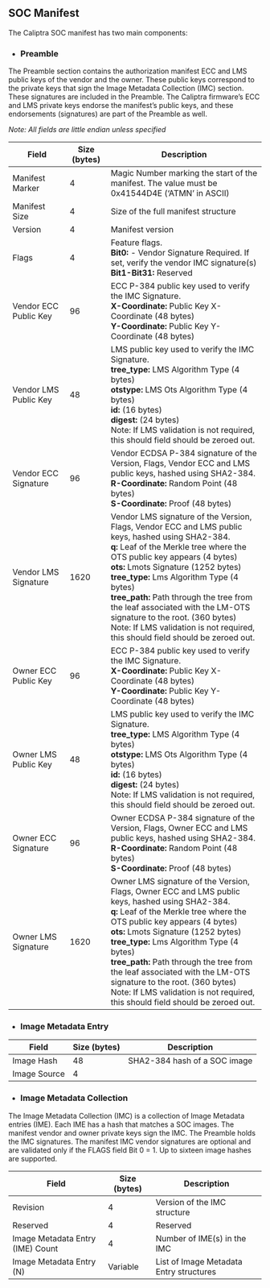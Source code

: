 ## SOC Manifest

The Caliptra SOC manifest has two main components:

- ### **Preamble**
 The Preamble section contains the authorization manifest ECC and LMS public keys of the vendor and the owner. These public keys correspond to the private keys that sign the Image Metadata Collection (IMC) section. These signatures are included in the Preamble. The Caliptra firmware’s ECC and LMS private keys endorse the manifest’s public keys, and these endorsements (signatures) are part of the Preamble as well.

 *Note: All fields are little endian unless specified*

| Field | Size (bytes) | Description|
|-------|--------|------------|
| Manifest Marker | 4 | Magic Number marking the start of the manifest. The value must be 0x41544D4E (‘ATMN’ in ASCII)|
| Manifest Size | 4 | Size of the full manifest structure |
| Version | 4 | Manifest version |
| Flags | 4 | Feature flags. <br> **Bit0:** - Vendor Signature Required. If set, verify the vendor IMC signature(s) <br>**Bit1-Bit31:** Reserved |
| Vendor ECC Public Key | 96 | ECC P-384 public key used to verify the IMC Signature. <br> **X-Coordinate:** Public Key X-Coordinate (48 bytes) <br> **Y-Coordinate:** Public Key Y-Coordinate (48 bytes) |
| Vendor LMS Public Key | 48 | LMS public key used to verify the IMC Signature. <br> **tree_type:** LMS Algorithm Type (4 bytes) <br> **otstype:** LMS Ots Algorithm Type (4 bytes) <br> **id:**  (16 bytes) <br> **digest:**  (24 bytes) <br> Note: If LMS validation is not required, this should field should be zeroed out.|
| Vendor ECC Signature | 96 | Vendor ECDSA P-384 signature of the Version, Flags, Vendor ECC and LMS public keys, hashed using SHA2-384. <br> **R-Coordinate:** Random Point (48 bytes) <br> **S-Coordinate:** Proof (48 bytes) |
| Vendor LMS Signature | 1620 | Vendor LMS signature of the Version, Flags, Vendor ECC and LMS public keys, hashed using SHA2-384. <br> **q:** Leaf of the Merkle tree where the OTS public key appears (4 bytes) <br> **ots:** Lmots Signature (1252 bytes) <br> **tree_type:** Lms Algorithm Type (4 bytes) <br> **tree_path:** Path through the tree from the leaf associated with the LM-OTS signature to the root. (360 bytes) <br> Note: If LMS validation is not required, this should field should be zeroed out.|
| Owner ECC Public Key | 96 | ECC P-384 public key used to verify the IMC Signature. <br> **X-Coordinate:** Public Key X-Coordinate (48 bytes) <br> **Y-Coordinate:** Public Key Y-Coordinate (48 bytes) |
| Owner LMS Public Key | 48 | LMS public key used to verify the IMC Signature. <br> **tree_type:** LMS Algorithm Type (4 bytes) <br> **otstype:** LMS Ots Algorithm Type (4 bytes) <br> **id:**  (16 bytes) <br> **digest:**  (24 bytes) <br> Note: If LMS validation is not required, this should field should be zeroed out.|
| Owner ECC Signature | 96 | Owner ECDSA P-384 signature of the Version, Flags, Owner ECC and LMS public keys, hashed using SHA2-384. <br> **R-Coordinate:** Random Point (48 bytes) <br> **S-Coordinate:** Proof (48 bytes) |
| Owner LMS Signature | 1620 | Owner LMS signature of the Version, Flags, Owner ECC and LMS public keys, hashed using SHA2-384. <br> **q:** Leaf of the Merkle tree where the OTS public key appears (4 bytes) <br> **ots:** Lmots Signature (1252 bytes) <br> **tree_type:** Lms Algorithm Type (4 bytes) <br> **tree_path:** Path through the tree from the leaf associated with the LM-OTS signature to the root. (360 bytes) <br> Note: If LMS validation is not required, this should field should be zeroed out.|

- ### **Image Metadata Entry**
| Field | Size (bytes) | Description|
|-------|--------|------------|
| Image Hash | 48 | SHA2-384 hash of a SOC image |
| Image Source | 4 | <TBD> |

- ### **Image Metadata Collection**
The Image Metadata Collection (IMC) is a collection of Image Metadata entries (IME). Each IME has a hash that matches a SOC images. The manifest vendor and owner private keys sign the IMC. The Preamble holds the IMC signatures. The manifest IMC vendor signatures are optional and are validated only if the FLAGS field Bit 0 = 1. Up to sixteen image hashes are supported.

| Field | Size (bytes) | Description|
|-------|--------|------------|
| Revision | 4 | Version of the IMC structure |
| Reserved | 4 | Reserved |
| Image Metadata Entry (IME) Count | 4 | Number of IME(s) in the IMC |
| Image Metadata Entry (N) | Variable | List of Image Metadata Entry structures |